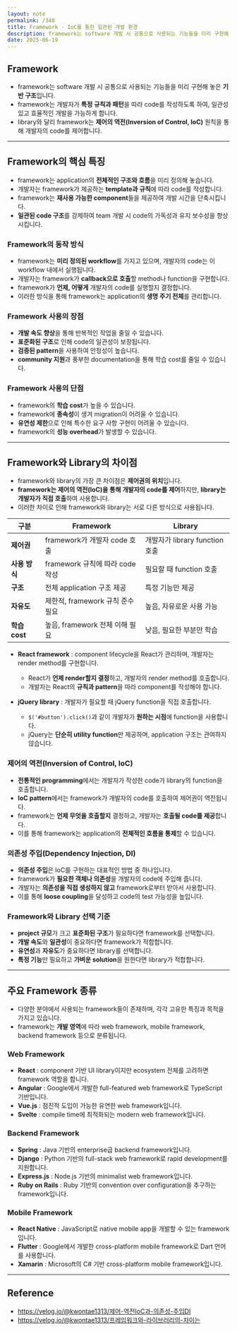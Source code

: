 ```yaml
---
layout: note
permalink: /340
title: Framework - IoC를 통한 일관된 개발 환경
description: framework는 software 개발 시 공통으로 사용되는 기능들을 미리 구현해 놓은 기반 구조로, 개발자가 특정 규칙과 pattern을 따라 code를 작성하도록 합니다.
date: 2025-06-19
---
```



## Framework

- framework는 software 개발 시 공통으로 사용되는 기능들을 미리 구현해 놓은 **기반 구조**입니다.
- framework는 개발자가 **특정 규칙과 패턴**을 따라 code를 작성하도록 하여, 일관성 있고 효율적인 개발을 가능하게 합니다.
- library와 달리 framework는 **제어의 역전(Inversion of Control, IoC)** 원칙을 통해 개발자의 code를 제어합니다.


---


## Framework의 핵심 특징

- framework는 application의 **전체적인 구조와 흐름**을 미리 정의해 놓습니다.
- 개발자는 framework가 제공하는 **template과 규칙**에 따라 code를 작성합니다.
- framework는 **재사용 가능한 component**들을 제공하여 개발 시간을 단축시킵니다.
- **일관된 code 구조**를 강제하여 team 개발 시 code의 가독성과 유지 보수성을 향상시킵니다.


### Framework의 동작 방식

- framework는 **미리 정의된 workflow**를 가지고 있으며, 개발자의 code는 이 workflow 내에서 실행됩니다.
- 개발자는 framework가 **callback으로 호출**할 method나 function을 구현합니다.
- framework가 **언제, 어떻게** 개발자의 code를 실행할지 결정합니다.
- 이러한 방식을 통해 framework는 application의 **생명 주기 전체**를 관리합니다.


### Framework 사용의 장점

- **개발 속도 향상**을 통해 반복적인 작업을 줄일 수 있습니다.
- **표준화된 구조**로 인해 code의 일관성이 보장됩니다.
- **검증된 pattern**을 사용하여 안정성이 높습니다.
- **community 지원**과 풍부한 documentation을 통해 학습 cost를 줄일 수 있습니다.


### Framework 사용의 단점

- framework의 **학습 cost**가 높을 수 있습니다.
- framework에 **종속성**이 생겨 migration이 어려울 수 있습니다.
- **유연성 제한**으로 인해 특수한 요구 사항 구현이 어려울 수 있습니다.
- framework의 **성능 overhead**가 발생할 수 있습니다.


---


## Framework와 Library의 차이점

- framework와 library의 가장 큰 차이점은 **제어권의 위치**입니다.
- **framework는 제어의 역전(IoC)을 통해 개발자의 code를 제어**하지만, **library는 개발자가 직접 호출**하여 사용합니다.
- 이러한 차이로 인해 framework와 library는 서로 다른 방식으로 사용됩니다.

| 구분 | Framework | Library |
| --- | --- | --- |
| **제어권** | framework가 개발자 code 호출 | 개발자가 library function 호출 |
| **사용 방식** | framework 규칙에 따라 code 작성 | 필요할 때 function 호출 |
| **구조** | 전체 application 구조 제공 | 특정 기능만 제공 |
| **자유도** | 제한적, framework 규칙 준수 필요 | 높음, 자유로운 사용 가능 |
| **학습 cost** | 높음, framework 전체 이해 필요 | 낮음, 필요한 부분만 학습 |

- **React framework** : component lifecycle을 React가 관리하며, 개발자는 render method를 구현합니다.
    - React가 **언제 render할지 결정**하고, 개발자의 render method를 호출합니다.
    - 개발자는 React의 **규칙과 pattern**을 따라 component를 작성해야 합니다.

- **jQuery library** : 개발자가 필요할 때 jQuery function을 직접 호출합니다.
    - `$('#button').click()`과 같이 개발자가 **원하는 시점**에 function을 사용합니다.
    - jQuery는 **단순히 utility function**만 제공하며, application 구조는 관여하지 않습니다.


### 제어의 역전(Inversion of Control, IoC)

- **전통적인 programming**에서는 개발자가 작성한 code가 library의 function을 호출합니다.
- **IoC pattern**에서는 framework가 개발자의 code를 호출하여 제어권이 역전됩니다.
- framework는 **언제 무엇을 호출할지** 결정하고, 개발자는 **호출될 code를 제공**합니다.
- 이를 통해 framework는 application의 **전체적인 흐름을 통제**할 수 있습니다.


### 의존성 주입(Dependency Injection, DI)

- **의존성 주입**은 IoC를 구현하는 대표적인 방법 중 하나입니다.
- framework가 **필요한 객체나 의존성**을 개발자의 code에 주입해 줍니다.
- 개발자는 **의존성을 직접 생성하지 않고** framework로부터 받아서 사용합니다.
- 이를 통해 **loose coupling**을 달성하고 code의 test 가능성을 높입니다.


### Framework와 Library 선택 기준

- **project 규모**가 크고 **표준화된 구조**가 필요하다면 framework를 선택합니다.
- **개발 속도**와 **일관성**이 중요하다면 framework가 적합합니다.
- **유연성**과 **자유도**가 중요하다면 library를 선택합니다.
- **특정 기능**만 필요하고 **가벼운 solution**을 원한다면 library가 적합합니다.


---


## 주요 Framework 종류

- 다양한 분야에서 사용되는 framework들이 존재하며, 각각 고유한 특징과 목적을 가지고 있습니다.
- framework는 **개발 영역**에 따라 web framework, mobile framework, backend framework 등으로 분류됩니다.


### Web Framework

- **React** : component 기반 UI library이지만 ecosystem 전체를 고려하면 framework 역할을 합니다.
- **Angular** : Google에서 개발한 full-featured web framework로 TypeScript 기반입니다.
- **Vue.js** : 점진적 도입이 가능한 유연한 web framework입니다.
- **Svelte** : compile time에 최적화되는 modern web framework입니다.


### Backend Framework

- **Spring** : Java 기반의 enterprise급 backend framework입니다.
- **Django** : Python 기반의 full-stack web framework로 rapid development를 지원합니다.
- **Express.js** : Node.js 기반의 minimalist web framework입니다.
- **Ruby on Rails** : Ruby 기반의 convention over configuration을 추구하는 framework입니다.


### Mobile Framework

- **React Native** : JavaScript로 native mobile app을 개발할 수 있는 framework입니다.
- **Flutter** : Google에서 개발한 cross-platform mobile framework로 Dart 언어를 사용합니다.
- **Xamarin** : Microsoft의 C# 기반 cross-platform mobile framework입니다.


---


## Reference

- <https://velog.io/@kwontae1313/제어-역전IoC과-의존성-주입DI>
- <https://velog.io/@kwontae1313/프레임워크와-라이브러리의-차이는>

